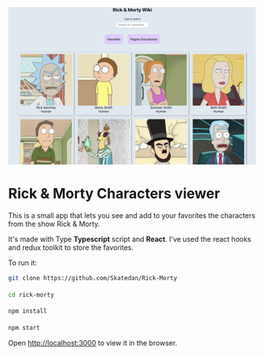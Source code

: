 ![Img](/image.png)

# Rick & Morty Characters viewer
This is a small app that lets you see and add to your favorites the characters from the show Rick & Morty.

It's made with Type **Typescript** script and **React**. I've used the react hooks and redux toolkit to store the favorites.

To run it:

```bash
git clone https://github.com/Skatedan/Rick-Morty

cd rick-morty

npm install

npm start
```

Open [http://localhost:3000](http://localhost:3000) to view it in the browser.

